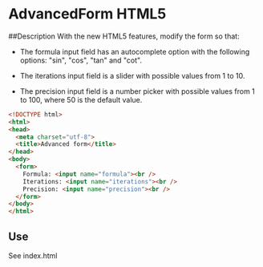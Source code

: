 # AdvancedForm HTML5

##Description
With the new HTML5 features, modify the form so that:

 * The formula input field has an autocomplete option with the following options: "sin", "cos", "tan" and "cot".
 
 * The iterations input field is a slider with possible values from 1 to 10.
 
 * The precision input field is a number picker with possible values from 1 to 100, where 50 is the default value.
 
 
```HTML
<!DOCTYPE html>
<html>
<head>
  <meta charset="utf-8">
  <title>Advanced form</title>
</head>
<body>
  <form>
    Formula: <input name="formula"><br />
    Iterations: <input name="iterations"><br />
    Precision: <input name="precision"><br />
  </form>
</body>
</html>
```

## Use
See index.html